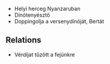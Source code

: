---
---

- Helyi herceg Nyanzaruban
- Dínótenyésztő
- Doppingolja a versenydínóját, Bertát

## Relations
- Vérdíjat tűzött a fejünkre